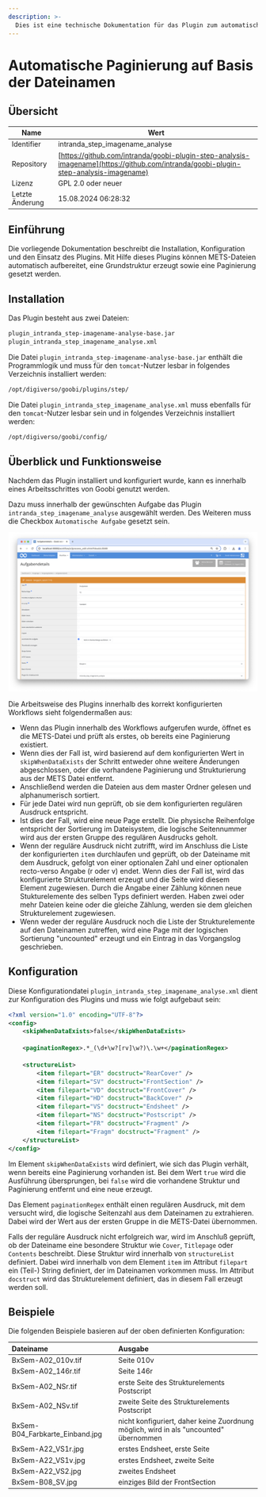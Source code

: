 ```yaml
---
description: >-
  Dies ist eine technische Dokumentation für das Plugin zum automatischen Erstellen einer Paginierung basierend auf den Dateinamen.
---
```


# Automatische Paginierung auf Basis der Dateinamen

## Übersicht

Name                     | Wert
-------------------------|-----------
Identifier               | intranda_step_imagename_analyse
Repository               | [https://github.com/intranda/goobi-plugin-step-analysis-imagename](https://github.com/intranda/goobi-plugin-step-analysis-imagename)
Lizenz              | GPL 2.0 oder neuer 
Letzte Änderung    | 15.08.2024 06:28:32


## Einführung
Die vorliegende Dokumentation beschreibt die Installation, Konfiguration und den Einsatz des Plugins. Mit Hilfe dieses Plugins können METS-Dateien automatisch aufbereitet, eine Grundstruktur erzeugt sowie eine Paginierung gesetzt werden.


## Installation
Das Plugin besteht aus zwei Dateien:

```bash
plugin_intranda_step-imagename-analyse-base.jar
plugin_intranda_step_imagename_analyse.xml
```

Die Datei `plugin_intranda_step-imagename-analyse-base.jar` enthält die Programmlogik und muss für den `tomcat`-Nutzer lesbar in folgendes Verzeichnis installiert werden:

```bash
/opt/digiverso/goobi/plugins/step/
```

Die Datei `plugin_intranda_step_imagename_analyse.xml` muss ebenfalls für den `tomcat`-Nutzer lesbar sein und in folgendes Verzeichnis installiert werden:

```bash
/opt/digiverso/goobi/config/
```


## Überblick und Funktionsweise
Nachdem das Plugin installiert und konfiguriert wurde, kann es innerhalb eines Arbeitsschrittes von Goobi genutzt werden.

Dazu muss innerhalb der gewünschten Aufgabe das Plugin `intranda_step_imagename_analyse` ausgewählt werden. Des Weiteren muss die Checkbox `Automatische Aufgabe` gesetzt sein.

![Auswahl des Plugsins zur Durchführung des Arbeitschrittes](images/goobi-plugin-step-analysis-imagename_screen1_de.png)

Die Arbeitsweise des Plugins innerhalb des korrekt konfigurierten Workflows sieht folgendermaßen aus:

* Wenn das Plugin innerhalb des Workflows aufgerufen wurde, öffnet es die METS-Datei und prüft als erstes, ob bereits eine Paginierung existiert.
* Wenn dies der Fall ist, wird basierend auf dem konfigurierten Wert in `skipWhenDataExists` der Schritt entweder ohne weitere Änderungen abgeschlossen, oder die vorhandene Paginierung und Strukturierung aus der METS Datei entfernt.
* Anschließend werden die Dateien aus dem master Ordner gelesen und alphanumerisch sortiert.
* Für jede Datei wird nun geprüft, ob sie dem konfigurierten regulären Ausdruck entspricht.
* Ist dies der Fall, wird eine neue Page erstellt. Die physische Reihenfolge entspricht der Sortierung im Dateisystem, die logische Seitennummer wird aus der ersten Gruppe des regulären Ausdrucks geholt.
* Wenn der reguläre Ausdruck nicht zutrifft, wird im Anschluss die Liste der konfigurierten `item` durchlaufen und geprüft, ob der Dateiname mit dem Ausdruck, gefolgt von einer optionalen Zahl und einer optionalen recto-verso Angabe (r oder v) endet. Wenn dies der Fall ist, wird das konfigurierte Strukturelement erzeugt und die Seite wird diesem Element zugewiesen. Durch die Angabe einer Zählung können neue Stukturelemente des selben Typs definiert werden. Haben zwei oder mehr Dateien keine oder die gleiche Zählung, werden sie dem gleichen Strukturelement zugewiesen.
* Wenn weder der reguläre Ausdruck noch die Liste der Strukturelemente auf den Dateinamen zutreffen, wird eine Page mit der logischen Sortierung "uncounted" erzeugt und ein Eintrag in das Vorgangslog geschrieben.


## Konfiguration
Diese Konfigurationdatei `plugin_intranda_step_imagename_analyse.xml` dient zur Konfiguration des Plugins und muss wie folgt aufgebaut sein:

```xml
<?xml version="1.0" encoding="UTF-8"?>
<config>
    <skipWhenDataExists>false</skipWhenDataExists>

    <paginationRegex>.*_(\d+\w?[rv]\w?)\.\w+</paginationRegex>

    <structureList>
        <item filepart="ER" docstruct="RearCover" />
        <item filepart="SV" docstruct="FrontSection" />
        <item filepart="VD" docstruct="FrontCover" />
        <item filepart="HD" docstruct="BackCover" />
        <item filepart="VS" docstruct="Endsheet" />
        <item filepart="NS" docstruct="Postscript" />
        <item filepart="FR" docstruct="Fragment" />
        <item filepart="Fragm" docstruct="Fragment" />
    </structureList>
</config>
```

Im Element `skipWhenDataExists` wird definiert, wie sich das Plugin verhält, wenn bereits eine Paginierung vorhanden ist. Bei dem Wert `true` wird die Ausführung übersprungen, bei `false` wird die vorhandene Struktur und Paginierung entfernt und eine neue erzeugt.

Das Element `paginationRegex` enthält einen regulären Ausdruck, mit dem versucht wird, die logische Seitenzahl aus dem Dateinamen zu extrahieren. Dabei wird der Wert aus der ersten Gruppe in die METS-Datei übernommen.

Falls der reguläre Ausdruck nicht erfolgreich war, wird im Anschluß geprüft, ob der Dateiname eine besondere Struktur wie `Cover`, `Titlepage` oder `Contents` beschreibt. Diese Struktur wird innerhalb von `structureList` definiert. Dabei wird innerhalb von dem Element `item` im Attribut `filepart` ein (Teil-) String definiert, der im Dateinamen vorkommen muss. Im Attribut `docstruct` wird das Strukturelement definiert, das in diesem Fall erzeugt werden soll.


## Beispiele
Die folgenden Beispiele basieren auf der oben definierten Konfiguration:

| Dateiname | Ausgabe |
| :--- | :--- |
| BxSem-A02_010v.tif | Seite 010v |
| BxSem-A02_146r.tif | Seite 146r |
| BxSem-A02_NSr.tif | erste Seite des Strukturelements Postscript |
| BxSem-A02_NSv.tif | zweite Seite des Strukturelements Postscript |
| BxSem-B04_Farbkarte_Einband.jpg | nicht konfiguriert, daher keine Zuordnung möglich, wird in als "uncounted" übernommen |
| BxSem-A22_VS1r.jpg | erstes Endsheet, erste Seite |
| BxSem-A22_VS1v.jpg | erstes Endsheet, zweite Seite |
| BxSem-A22_VS2.jpg | zweites Endsheet |
| BxSem-B08_SV.jpg | einziges Bild der FrontSection |